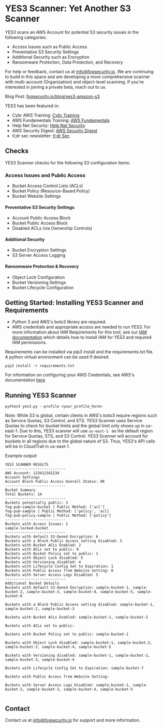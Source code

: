 # YES3 Scanner: Yet Another S3 Scanner

YES3 scans an AWS Account for potential S3 security issues in the following categories:

* Access Issues such as Public Access
* Preventative S3 Security Settings
* Additional Security such as Encryption
* Ransomware Protection, Data Protection, and Recovery

For help or feedback, contact us at [info@fogsecurity.io](mailto:info@fogsecurity.io).  We are continuing to build in this space and are developing a more comprehensive scanner with multi-account (Organization) and object-level scanning.  If you're interested in joining a private beta, reach out to us.

Blog Post: [fogsecurity.io/blog/yes3-amazon-s3](http://www.fogsecurity.io/blog/yes3-amazon-s3)

YES3 has been featured in:
- Cybr AWS Training: [Cybr Training](https://cybr.com/hands-on-labs/lab/securing-s3-against-ransomware-with-yes3/)
- AWS Fundamentals Training: [AWS Fundamentals](https://awsfundamentals.com/resources)
- Help Net Security: [Help Net Security](https://www.helpnetsecurity.com/2025/04/07/yes3-scanner-open-source-s3-security-scanner/)
- AWS Security Digest: [AWS Security Digest](https://awssecuritydigest.com/past-issues/aws-security-digest-203)
- tl;dr sec newsletter: [tl;dr Sec](https://tldrsec.com/p/tldr-sec-274)

## Checks

YES3 Scanner checks for the following S3 configuration items:

### Access Issues and Public Access
- Bucket Access Control Lists (ACLs)
- Bucket Policy (Resource-Based Policy)
- Bucket Website Settings

#### Preventative S3 Security Settings
- Account Public Access Block
- Bucket Public Access Block
- Disabled ACLs (via Ownership Controls)

#### Additional Security
- Bucket Encryption Settings
- S3 Server Access Logging

#### Ransomware Protection & Recovery
- Object Lock Configuration
- Bucket Versioning Settings
- Bucket Lifecycle Configuration

 ## Getting Started: Installing YES3 Scanner and Requirements

- Python 3 and AWS's boto3 library are required.
- AWS credentials and appropriate access are needed to run YES3.  For more information about IAM Requirements for this tool, see our [IAM documentation](iam/iam.md) which details how to install IAM for YES3 and required IAM permissions.

Requirements can be installed via pip3 install and the requirements.txt file. A python virtual environment can be used if desired.

```
pip3 install -r requirements.txt
```

For information on configuring your AWS Credentials, see AWS's documentation [here](https://docs.aws.amazon.com/cli/latest/userguide/getting-started-quickstart.html)


## Running YES3 Scanner

```
python3 yes3.py --profile <your_profile_here>
```

Note: While S3 is global, certain clients in AWS's boto3 require regions such as Service Quotas, S3 Control, and STS.  YES3 Scanner uses Service Quotas to check for bucket limits and the global limit only shows up in us-east-1.  Due to this, YES3 scanner will use `us-east-1 ` as the default region for Service Quotas, STS, and S3 Control. YES3 Scanner will account for buckets in all regions due to the global nature of S3.  Thus, YES3's API calls will be in CloudTrail in us-east-1.

Example output:

```
YES3 SCANNER RESULTS
----------------------------
AWS Account: 123412341234
Account Settings
Account Block Public Access Overall Status: OK
----------------------------
Bucket Summary
Total Buckets: 14
----------------------------
Buckets potentially public: 3
fog-pub-sample-bucket | Public Method: ['acl']
fog-pub-sample | Public Method: ['policy', 'acl]
fog-pub-policy-sample | Public Method: ['policy']
----------------------------
Buckets with Access Issues: 1
sample-locked-bucket
----------------------------
Buckets with default S3-Owned Encryption: 6
Buckets with a Block Public Access setting disabled: 3
Buckets with Bucket ACLs Enabled: 2
Buckets with ACLs set to public: 0
Buckets with Bucket Policy set to public: 1
Buckets with Object Lock disabled: 5
Buckets with Versioning disabled: 4
Buckets with Lifecycle Config Set to Expiration: 1
Buckets with Public Access from Website Setting: 0
Buckets with Server Access Logs Disabled: 5
----------------------------
Additional Bucket Details
Buckets with default S3-Owned Encryption: sample-bucket-1, sample-bucket-2, sample-bucket-3, sample-bucket-4, sample-bucket-5, sample-bucket-6

Buckets with a Block Public Access setting disabled: sample-bucket-1, sample-bucket-2, sample-bucket-3

Buckets with Bucket ACLs Enabled: sample-bucket-1, sample-bucket-2

Buckets with ACLs set to public: 

Buckets with Bucket Policy set to public: sample-bucket-1

Buckets with Object Lock disabled: sample-bucket-1, sample-bucket-2, sample-bucket-3, sample-bucket-4, sample-bucket-5

Buckets with Versioning disabled: sample-bucket-1, sample-bucket-2, sample-bucket-3, sample-bucket-4

Buckets with Lifecycle Config Set to Expiration: sample-bucket-7

Buckets with Public Access from Website Setting:

Buckets with Server Access Logs Disabled: sample-bucket-1, sample-bucket-2, sample-bucket-3, sample-bucket-4, sample-bucket-5


``` 

## Contact

Contact us at info@fogsecurity.io for support and more information.
